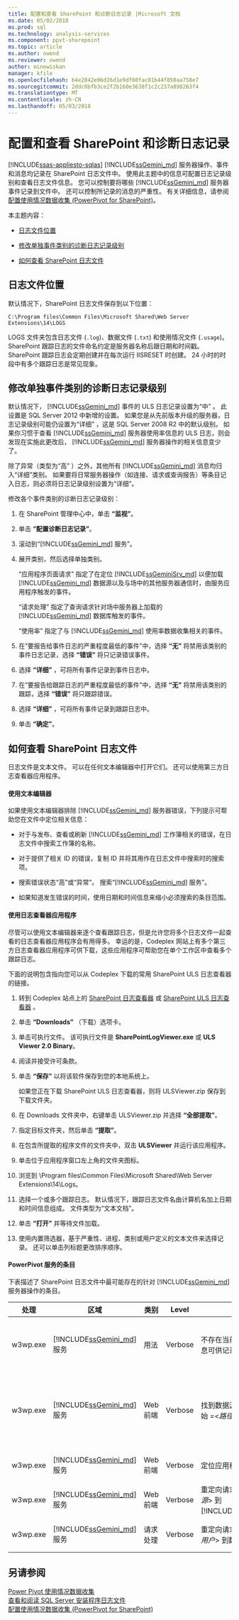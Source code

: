 ```yaml
---
title: 配置和查看 SharePoint 和诊断日志记录 |Microsoft 文档
ms.date: 05/02/2018
ms.prod: sql
ms.technology: analysis-services
ms.component: ppvt-sharepoint
ms.topic: article
ms.author: owend
ms.reviewer: owend
author: minewiskan
manager: kfile
ms.openlocfilehash: b4e2842e06d26d1e9df60fac01b44f850aa758e7
ms.sourcegitcommit: 2ddc0bfb3ce2f2b160e3638f1c2c237a898263f4
ms.translationtype: MT
ms.contentlocale: zh-CN
ms.lasthandoff: 05/03/2018
---
```

# <a name="configure-and-view-sharepoint-and-diagnostic-logging"></a>配置和查看 SharePoint 和诊断日志记录
[!INCLUDE[ssas-appliesto-sqlas](../../includes/ssas-appliesto-sqlas.md)]
  [!INCLUDE[ssGemini_md](../../includes/ssgemini-md.md)] 服务器操作、事件和消息均记录在 SharePoint 日志文件中。 使用此主题中的信息可配置日志记录级别和查看日志文件信息。 您可以控制要将哪些 [!INCLUDE[ssGemini_md](../../includes/ssgemini-md.md)] 服务器事件记录到文件中。 还可以控制所记录的消息的严重性。 有关详细信息，请参阅 [配置使用情况数据收集 (PowerPivot for SharePoint)](../../analysis-services/power-pivot-sharepoint/configure-usage-data-collection-for-power-pivot-for-sharepoint.md)。  
  
 本主题内容：  
  
-   [日志文件位置](#bkmk_filelocation)  
  
-   [修改单独事件类别的诊断日志记录级别](#bkmk_modifyloglevels)  
  
-   [如何查看 SharePoint 日志文件](#bkmk_how2viewlogfiles)  
  
##  <a name="bkmk_filelocation"></a> 日志文件位置  
 默认情况下，SharePoint 日志文件保存到以下位置：  
  
 `C:\Program files\Common Files\Microsoft Shared\Web Server Extensions\14\LOGS`  
  
 LOGS 文件夹包含日志文件 (`.log`)、数据文件 (`.txt`) 和使用情况文件 (`.usage`)。 SharePoint 跟踪日志的文件命名约定是服务器名称后跟日期和时间戳。 SharePoint 跟踪日志会定期创建并在每次运行 IISRESET 时创建。 24 小时的时段中有多个跟踪日志是常见现象。  
  
##  <a name="bkmk_modifyloglevels"></a> 修改单独事件类别的诊断日志记录级别  
 默认情况下， [!INCLUDE[ssGemini_md](../../includes/ssgemini-md.md)] 事件的 ULS 日志记录设置为“中” 。 此设置是 SQL Server 2012 中新增的设置。 如果您是从先前版本升级的服务器，日志记录级别可能仍设置为“详细” ，这是 SQL Server 2008 R2 中的默认级别。 如果你习惯于查看 [!INCLUDE[ssGemini_md](../../includes/ssgemini-md.md)] 服务器使用率信息的 ULS 日志，则会发现在实施此更改后， [!INCLUDE[ssGemini_md](../../includes/ssgemini-md.md)] 服务器操作的相关信息变少了。  
  
 除了异常（类型为“高” ）之外，其他所有 [!INCLUDE[ssGemini_md](../../includes/ssgemini-md.md)] 消息均归入“详细”类别。 如果要将日常服务器操作（如连接、请求或查询报告）等条目记入日志，则必须将日志记录级别设置为“详细”。  
  
 修改各个事件类别的诊断日志记录级别：  
  
1.  在 SharePoint 管理中心中，单击 **“监视”**。  
  
2.  单击 **“配置诊断日志记录”**。  
  
3.  滚动到“[!INCLUDE[ssGemini_md](../../includes/ssgemini-md.md)] 服务”。  
  
4.  展开类别，然后选择单独类别。  
  
     “应用程序页面请求” 指定了在定位 [!INCLUDE[ssGeminiSrv_md](../../includes/ssgeminisrv-md.md)] 以便加载 [!INCLUDE[ssGemini_md](../../includes/ssgemini-md.md)] 数据源以及与场中的其他服务器通信时，由服务应用程序触发的事件。  
  
     “请求处理” 指定了查询请求针对场中服务器上加载的 [!INCLUDE[ssGemini_md](../../includes/ssgemini-md.md)] 数据库触发的事件。  
  
     “使用率” 指定了与 [!INCLUDE[ssGemini_md](../../includes/ssgemini-md.md)] 使用率数据收集相关的事件。  
  
5.  在“要报告给事件日志的严重程度最低的事件”中，选择 **“无”** 将禁用该类别的事件日志记录，选择 **“错误”** 将只记录错误事件。  
  
6.  选择 **“详细”** ，可将所有事件记录到事件日志中。  
  
7.  在“要报告给跟踪日志的严重程度最低的事件”中，选择 **“无”** 将禁用该类别的跟踪，选择 **“错误”** 将只跟踪错误。  
  
8.  选择 **“详细”** ，可将所有事件记录到跟踪日志中。  
  
9. 单击 **“确定”**。  
  
##  <a name="bkmk_how2viewlogfiles"></a> 如何查看 SharePoint 日志文件  
 日志文件是文本文件。 可以在任何文本编辑器中打开它们。 还可以使用第三方日志查看器应用程序。  
  
#### <a name="use-a-text-editor"></a>使用文本编辑器  
 如果使用文本编辑器排除 [!INCLUDE[ssGemini_md](../../includes/ssgemini-md.md)] 服务器错误，下列提示可帮助您在文件中定位相关信息：  
  
-   对于与发布、查看或刷新 [!INCLUDE[ssGemini_md](../../includes/ssgemini-md.md)] 工作簿相关的错误，在日志文件中搜索工作簿的名称。  
  
-   对于提供了相关 ID 的错误，复制 ID 并将其用作在日志文件中搜索时的搜索项。  
  
-   搜索错误状态“高”或“异常”。 搜索“[!INCLUDE[ssGemini_md](../../includes/ssgemini-md.md)] 服务”。  
  
-   如果知道发生错误的时间，使用日期和时间信息来缩小必须搜索的条目范围。  
  
#### <a name="use-a-log-viewer-application"></a>使用日志查看器应用程序  
 尽管可以使用文本编辑器来逐个查看跟踪日志，但是允许您将多个日志文件一起查看的日志查看器应用程序会有用得多。 幸运的是，Codeplex 网站上有多个第三方日志查看器应用程序可供下载，这些应用程序可帮助您在单个工作区中查看多个跟踪日志。  
  
 下面的说明包含指向您可以从 Codeplex 下载的常用 SharePoint ULS 日志查看器的链接。  
  
1.  转到 Codeplex 站点上的 [SharePoint 日志查看器](http://sharepointlogviewer.codeplex.com) 或 [SharePoint ULS 日志查看器](http://go.microsoft.com/fwlink/?LinkId=150052) 。  
  
2.  单击 **“Downloads”** （下载）选项卡。  
  
3.  单击可执行文件。 该可执行文件是 **SharePointLogViewer.exe** 或 **ULS Viewer 2.0 Binary**。  
  
4.  阅读并接受许可条款。  
  
5.  单击 **“保存”** 以将该软件保存到您的本地系统上。  
  
     如果您正在下载 SharePoint ULS 日志查看器，则将 ULSViewer.zip 保存到下载文件夹。  
  
6.  在 Downloads 文件夹中，右键单击 ULSViewer.zip 并选择 **“全部提取”**。  
  
7.  指定目标文件夹，然后单击 **“提取”**。  
  
8.  在包含所提取的程序文件的文件夹中，双击 **ULSViewer** 并运行该应用程序。  
  
9. 单击位于应用程序窗口左上角的文件夹图标。  
  
10. 浏览到 \Program files\Common Files\Microsoft Shared\Web Server Extensions\14\Logs。  
  
11. 选择一个或多个跟踪日志。 默认情况下，跟踪日志文件名由计算机名加上日期和时间信息组成。 文件类型为“文本文档”。  
  
12. 单击 **“打开”** 并等待文件加载。  
  
13. 使用内置筛选器，基于严重性、进程、类别或用户定义的文本文件来选择记录。 还可以单击列标题更改排序顺序。  
  
#### <a name="entries-for-power-pivot-services"></a>PowerPivot 服务的条目  
 下表描述了 SharePoint 日志文件中最可能存在的针对 [!INCLUDE[ssGemini_md](../../includes/ssgemini-md.md)] 服务器操作的条目。  
  
|处理|区域|类别|Level|消息|详细信息|  
|-------------|----------|--------------|-----------|-------------|-------------|  
|w3wp.exe|[!INCLUDE[ssGemini_md](../../includes/ssgemini-md.md)] 服务|用法|Verbose|不存在当前请求统计信息，无信息可供记录。|按照预定义的间隔，服务将查询响应统计信息作为使用情况事件向使用情况数据收集系统报告。 此消息指示没有查询统计信息可供报告。|  
|w3wp.exe|[!INCLUDE[ssGemini_md](../../includes/ssgemini-md.md)] 服务|Web 前端|Verbose|找到数据源的应用程序服务器开始 =\<*路径*>|收到连接请求时， [!INCLUDE[ssGemini_md](../../includes/ssgemini-md.md)] 服务确定可用的 [!INCLUDE[ssGeminiSrv_md](../../includes/ssgeminisrv-md.md)] 以处理该请求。 如果场中只有一个服务器，则在所有情况下都是本地服务器接受请求。|  
|w3wp.exe|[!INCLUDE[ssGemini_md](../../includes/ssgemini-md.md)] 服务|Web 前端|Verbose|定位应用程序服务器成功。|请求已分配到 [!INCLUDE[ssGemini_md](../../includes/ssgemini-md.md)] 服务应用程序。|  
|w3wp.exe|[!INCLUDE[ssGemini_md](../../includes/ssgemini-md.md)] 服务|Web 前端|Verbose|重定向请求\< *PowerPivotdata 源*> 到[!INCLUDE[ssGeminiSrv_md](../../includes/ssgeminisrv-md.md)]。|请求已转发给 [!INCLUDE[ssGeminiSrv_md](../../includes/ssgeminisrv-md.md)]。|  
|w3wp.exe|[!INCLUDE[ssGemini_md](../../includes/ssgemini-md.md)] 服务|请求处理|Verbose|重定向请求用户名\<*SharePoint 用户*> 到数据库|已代表 SharePoint 用户创建了与 [!INCLUDE[ssGemini_md](../../includes/ssgemini-md.md)] 数据源的模拟连接。|  
  
## <a name="see-also"></a>另请参阅  
 [Power Pivot 使用情况数据收集](../../analysis-services/power-pivot-sharepoint/power-pivot-usage-data-collection.md)   
 [查看和阅读 SQL Server 安装程序日志文件](../../database-engine/install-windows/view-and-read-sql-server-setup-log-files.md)   
 [配置使用情况数据收集 (PowerPivot for SharePoint)](../../analysis-services/power-pivot-sharepoint/configure-usage-data-collection-for-power-pivot-for-sharepoint.md)  
  
  
